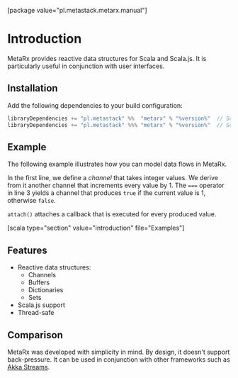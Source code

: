 [package value="pl.metastack.metarx.manual"]
# Introduction
MetaRx provides reactive data structures for Scala and Scala.js. It is particularly useful in conjunction with user interfaces.

## Installation
Add the following dependencies to your build configuration:

```scala
libraryDependencies += "pl.metastack" %%  "metarx" % "%version%"  // Scala
libraryDependencies += "pl.metastack" %%% "metarx" % "%version%"  // Scala.js
```

## Example
The following example illustrates how you can model data flows in MetaRx.

In the first line, we define a *channel* that takes integer values. We derive from it another channel that increments every value by 1. The `===` operator in line 3 yields a channel that produces `true` if the current value is 1, otherwise `false`.

`attach()` attaches a callback that is executed for every produced value.

[scala type="section" value="introduction" file="Examples"]

## Features
* Reactive data structures:
    * Channels
    * Buffers
    * Dictionaries
    * Sets
* Scala.js support
* Thread-safe

## Comparison
MetaRx was developed with simplicity in mind. By design, it doesn't support back-pressure. It can be used in conjunction with other frameworks such as [Akka Streams](http://doc.akka.io/docs/akka-stream-and-http-experimental/current/scala.html).

